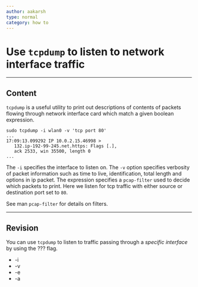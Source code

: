 ```yaml
---
author: aakarsh
type: normal
category: how to
---
```


# Use `tcpdump` to listen to network interface traffic


---

## Content

`tcpdump` is a useful utility to print out
descriptions of contents of packets flowing
through network interface card which match a
given boolean expression.

```plain-text
sudo tcpdump -i wlan0 -v 'tcp port 80'
...
17:09:13.099292 IP 10.0.2.15.46998 >
   132.ip-192-99-245.net.https: Flags [.],
   ack 2533, win 35500, length 0
...
```

The `-i` specifies the interface to listen
on. The `-v` option specifies verbosity of
packet information such as time to live,
identification, total length and options in
ip packet. The expression specifies a
`pcap-filter` used to decide which packets
to print. Here we listen for tcp traffic
with either source or destination port set
to `80`.

See man `pcap-filter` for details on
filters.


---

## Revision

You can use `tcpdump` to listen to traffic passing through a *specific interface* by using the ??? flag.

- -i
- -v
- -e
- -a
